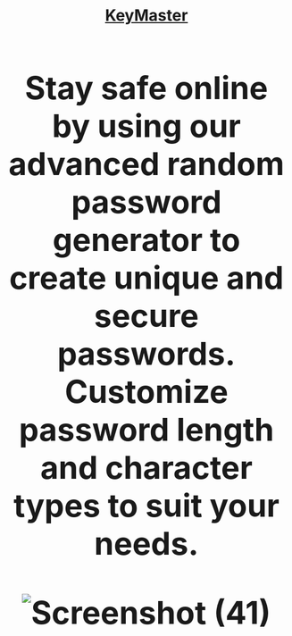 <h1 align='center'><a href="https://keymaster.vercel.app/" target="blank">KeyMaster<a/><h1/>
<p>Stay safe online by using our advanced random password generator to create unique and secure passwords. Customize password length and character types to suit your needs.<p/>

![Screenshot (41)](https://user-images.githubusercontent.com/104786100/215044231-2e45536e-e53a-4f1a-b669-f685dfcca804.png)
